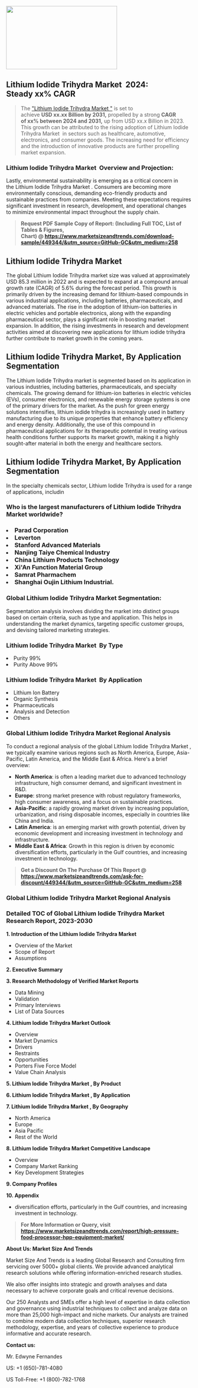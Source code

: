 <p><img class="alignnone size-medium wp-image-20088" src="https://ffe5etoiles.com/wp-content/uploads/2024/12/MST1-300x171.png" alt="" width="300" height="171" /></p><h2 id="ember46" class="ember-view reader-text-block__heading-2">Lithium Iodide Trihydra Market &nbsp;2024: Steady&nbsp;xx% CAGR</h2><blockquote id="ember47" class="ember-view reader-text-block__blockquote">The&nbsp;<a class="app-aware-link " href="https://www.marketsizeandtrends.com/download-sample/449344/&utm_source=GitHub-GC&utm_medium=258" target="_blank" data-test-app-aware-link="">"Lithium Iodide Trihydra Market "</a>&nbsp;is set to achieve&nbsp;<strong>USD&nbsp;xx.xx&nbsp;Billion by 2031,</strong>&nbsp;propelled by a strong&nbsp;<strong>CAGR of&nbsp;xx% between 2024 and 2031,</strong>&nbsp;up from USD xx.x Billion in 2023. This growth can be attributed to the rising adoption of&nbsp;Lithium Iodide Trihydra Market &nbsp;in sectors such as healthcare, automotive, electronics, and consumer goods. The increasing need for efficiency and the introduction of innovative products are further propelling market expansion.</blockquote><h3 id="ember48" class="ember-view reader-text-block__heading-3">Lithium Iodide Trihydra Market &nbsp;Overview and Projection:</h3><p id="ember49" class="ember-view reader-text-block__paragraph">Lastly, environmental sustainability is emerging as a critical concern in the&nbsp;Lithium Iodide Trihydra Market . Consumers are becoming more environmentally conscious, demanding eco-friendly products and sustainable practices from companies. Meeting these expectations requires significant investment in research, development, and operational changes to minimize environmental impact throughout the supply chain.</p><blockquote id="ember50" class="ember-view reader-text-block__blockquote"><strong>Request PDF Sample Copy of Report: (Including Full TOC, List of Tables &amp; Figures, Chart)&nbsp;@&nbsp;<strong><a href="https://www.marketsizeandtrends.com/download-sample/449344/&utm_source=GitHub-GC&utm_medium=258" target="_blank">https://www.marketsizeandtrends.com/download-sample/449344/&utm_source=GitHub-GC&utm_medium=258</a></strong></strong></blockquote><h3 class=""> <h2>Lithium Iodide Trihydra Market</h2><p>The global Lithium Iodide Trihydra market size was valued at approximately USD 85.3 million in 2022 and is expected to expand at a compound annual growth rate (CAGR) of 5.6% during the forecast period. This growth is primarily driven by the increasing demand for lithium-based compounds in various industrial applications, including batteries, pharmaceuticals, and advanced materials. The rise in the adoption of lithium-ion batteries in electric vehicles and portable electronics, along with the expanding pharmaceutical sector, plays a significant role in boosting market expansion. In addition, the rising investments in research and development activities aimed at discovering new applications for lithium iodide trihydra further contribute to market growth in the coming years.</p><h2>Lithium Iodide Trihydra Market, By Application Segmentation</h2><p>The Lithium Iodide Trihydra market is segmented based on its application in various industries, including batteries, pharmaceuticals, and specialty chemicals. The growing demand for lithium-ion batteries in electric vehicles (EVs), consumer electronics, and renewable energy storage systems is one of the primary drivers for the market. As the push for green energy solutions intensifies, lithium iodide trihydra is increasingly used in battery manufacturing due to its unique properties that enhance battery efficiency and energy density. Additionally, the use of this compound in pharmaceutical applications for its therapeutic potential in treating various health conditions further supports its market growth, making it a highly sought-after material in both the energy and healthcare sectors.</p><h2>Lithium Iodide Trihydra Market, By Application Segmentation</h2><p>In the specialty chemicals sector, Lithium Iodide Trihydra is used for a range of applications, includin</h3><h3 id="" class="">Who is the largest manufacturers of&nbsp;Lithium Iodide Trihydra Market worldwide?</h3><h3 class=""></Li><Li>Parad Corporation</Li><Li> Leverton</Li><Li> Stanford Advanced Materials</Li><Li> Nanjing Taiye Chemical Industry</Li><Li> China Lithium Products Technology</Li><Li> Xi'An Function Material Group</Li><Li> Samrat Pharmachem</Li><Li> Shanghai Oujin Lithium Industrial.</h3><h3 id="ember53" class="ember-view reader-text-block__heading-3">Global&nbsp;Lithium Iodide Trihydra Market Segmentation:</h3><p id="ember54" class="ember-view reader-text-block__paragraph">Segmentation analysis involves dividing the market into distinct groups based on certain criteria, such as type and application. This helps in understanding the market dynamics, targeting specific customer groups, and devising tailored marketing strategies.</p><h3 id="" class="">Lithium Iodide Trihydra Market &nbsp;By Type</h3><p></Li><Li>Purity 99%</Li><Li> Purity Above 99%</p><h3 id="" class="">Lithium Iodide Trihydra Market &nbsp;By Application</h3><p class=""></Li><Li>Lithium Ion Battery</Li><Li> Organic Synthesis</Li><Li> Pharmaceuticals</Li><Li> Analysis and Detection</Li><Li> Others</p><h3 id="ember62" class="ember-view reader-text-block__heading-3">Global Lithium Iodide Trihydra Market Regional Analysis</h3><p id="ember63" class="ember-view reader-text-block__paragraph">To conduct a regional analysis of the global Lithium Iodide Trihydra Market , we typically examine various regions such as North America, Europe, Asia-Pacific, Latin America, and the Middle East &amp; Africa. Here's a brief overview:</p><ul><li><strong>North America</strong>: is often a leading market due to advanced technology infrastructure, high consumer demand, and significant investment in R&amp;D.</li><li><strong>Europe</strong>: strong market presence with robust regulatory frameworks, high consumer awareness, and a focus on sustainable practices.</li><li><strong>Asia-Pacific</strong>: a rapidly growing market driven by increasing population, urbanization, and rising disposable incomes, especially in countries like China and India.</li><li><strong>Latin America</strong>: is an emerging market with growth potential, driven by economic development and increasing investment in technology and infrastructure.</li><li><strong>Middle East &amp; Africa</strong>: Growth in this region is driven by economic diversification efforts, particularly in the Gulf countries, and increasing investment in technology.</li></ul><blockquote id="ember61" class="ember-view reader-text-block__blockquote"><strong>Get a Discount On The Purchase Of This Report @ <strong><a href="https://html-cleaner.com/" target="">https://www.marketsizeandtrends.com/ask-for-discount/449344/&utm_source=GitHub-GC&utm_medium=258</a></strong></strong></blockquote><h3 id="ember62" class="ember-view reader-text-block__heading-3">Global Lithium Iodide Trihydra Market Regional Analysis</h3><h3 id="" class="">Detailed TOC of Global Lithium Iodide Trihydra Market Research Report, 2023-2030</h3><p id="" class=""><strong>1. Introduction of the Lithium Iodide Trihydra Market </strong></p><ul><li>Overview of the Market</li><li>Scope of Report</li><li>Assumptions</li></ul><p id="" class=""><strong>2. Executive Summary</strong></p><p id="" class=""><strong>3. Research Methodology of Verified Market Reports</strong></p><ul><li>Data Mining</li><li>Validation</li><li>Primary Interviews</li><li>List of Data Sources</li></ul><p id="" class=""><strong>4. Lithium Iodide Trihydra Market Outlook</strong></p><ul><li>Overview</li><li>Market Dynamics</li><li>Drivers</li><li>Restraints</li><li>Opportunities</li><li>Porters Five Force Model</li><li>Value Chain Analysis</li></ul><p id="" class=""><strong>5. Lithium Iodide Trihydra Market , By Product</strong></p><p id="" class=""><strong>6. Lithium Iodide Trihydra Market , By Application</strong></p><p id="" class=""><strong>7. Lithium Iodide Trihydra Market , By Geography</strong></p><ul><li>North America</li><li>Europe</li><li>Asia Pacific</li><li>Rest of the World</li></ul><p id="" class=""><strong>8. Lithium Iodide Trihydra Market Competitive Landscape</strong></p><ul><li>Overview</li><li>Company Market Ranking</li><li>Key Development Strategies</li></ul><p id="" class=""><strong>9. Company Profiles</strong></p><p id="" class=""><strong>10. Appendix</strong></p><ul><li>diversification efforts, particularly in the Gulf countries, and increasing investment in technology.</li></ul><blockquote id="ember65" class="ember-view reader-text-block__blockquote"><strong>For More Information or Query, visit <strong><strong><a href="https://html-cleaner.com/" target="">https://www.marketsizeandtrends.com/report/high-pressure-food-processor-hpp-equipment-market/</a></strong></strong></strong></blockquote><p id="" class=""><strong>About Us: Market Size And Trends</strong></p><p id="" class="">Market Size And Trends is a leading Global Research and Consulting firm servicing over 5000+ global clients. We provide advanced analytical research solutions while offering information-enriched research studies.</p><p id="" class="">We also offer insights into strategic and growth analyses and data necessary to achieve corporate goals and critical revenue decisions.</p><p id="" class="">Our 250 Analysts and SMEs offer a high level of expertise in data collection and governance using industrial techniques to collect and analyze data on more than 25,000 high-impact and niche markets. Our analysts are trained to combine modern data collection techniques, superior research methodology, expertise, and years of collective experience to produce informative and accurate research.</p><p id="" class=""><strong>Contact us:</strong></p><p id="" class="">Mr. Edwyne Fernandes</p><p id="" class="">US: +1 (650)-781-4080</p><p id="" class="">US Toll-Free: +1 (800)-782-1768</p>
